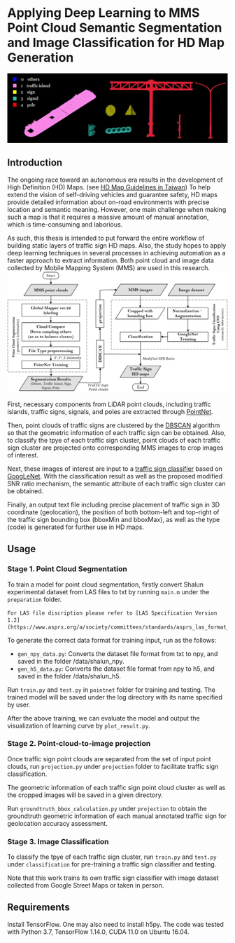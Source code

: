 # Applying Deep Learning to MMS Point Cloud Semantic Segmentation and Image Classification for HD Map Generation

<img src="docs/pointcloud.png"/>

## Introduction
The ongoing race toward an autonomous era results in the development of High Definition (HD) Maps. (see [HD Map Guidelines in Taiwan](http://hdmap.geomatics.ncku.edu.tw/publications-US.php)) To help extend the vision of self-driving vehicles and guarantee safety, HD maps provide detailed information about on-road environments with precise location and semantic meaning. However, one main challenge when making such a map is that it requires a massive amount of manual annotation, which is time-consuming and laborious. 

As such, this thesis is intended to put forward the entire workflow of building static layers of traffic sign HD maps. Also, the study hopes to apply deep learning techniques in several processes in achieving automation as a faster approach to extract information. Both point cloud and image data collected by Mobile Mapping System (MMS) are used in this research. 
<img src="docs/workflow.png"/>

First, necessary components from LiDAR point clouds, including traffic islands, traffic signs, signals, and poles are extracted through [PointNet](https://github.com/charlesq34/pointnet.git).



Then, point clouds of traffic signs are clustered by the [DBSCAN](https://scikit-learn.org/stable/modules/generated/sklearn.cluster.DBSCAN.html) algorithm so that the geometric information of each traffic sign can be obtained. Also, to classify the tpye of each traffic sign cluster, point clouds of each traffic sign cluster are projected onto corresponding MMS images to crop images of interest.


Next, these images of interest are input to a [traffic sign classifier](https://github.com/liferlisiqi/Traffic-Sign-Classifier.git) based on [GoogLeNet](https://arxiv.org/abs/1409.4842). With the classification result as well as the proposed modified SNR ratio mechanism, the semantic attribute of each traffic sign cluster can be obtained.  

Finally, an output text file including precise placement of traffic sign in 3D coordinate (geolocation), the position of both bottom-left and top-right of the traffic sign bounding box (bboxMin and bboxMax), as well as the type (code) is generated for further use in HD maps.



## Usage
### Stage 1. Point Cloud Segmentation
To train a model for point cloud segmentation, firstly convert Shalun experimental dataset from LAS files to txt by running `main.m` under the `preparation` folder.

```
For LAS file discription please refer to [LAS Specification Version 1.2](https://www.asprs.org/a/society/committees/standards/asprs_las_format_v12.pdf)
```

To generate the correct data format for training input, run as the follows:
* `gen_npy_data.py`: Converts the dataset file format from txt to npy, and saved in the folder /data/shalun_npy.
* `gen_h5_data.py`: Converts the dataset file format from npy to h5, and saved in the folder /data/shalun_h5.

Run `train.py` and `test.py` in `pointnet` folder for training and testing. The trained model will be saved under the log directory with its name specified by user.

After the above training, we can evaluate the model and output the visualization of learning curve by `plot_result.py`.

### Stage 2. Point-cloud-to-image projection
Once traffic sign point clouds are separated from the set of input point clouds, run `projection.py` under `projection` folder to facilitate traffic sign classification.

The geometric information of each traffic sign point cloud cluster as well as the cropped images will be saved in a given directory.

Run `groundtruth_bbox_calculation.py` under `projection` to obtain the groundtruth geometric information of each manual annotated traffic sign for geolocation accuracy assessment.


### Stage 3. Image Classification
To classify the tpye of each traffic sign cluster, run `train.py` and `test.py` under `classification` for pre-training a traffic sign classifier and testing.

Note that this work trains its own traffic sign classifier with image dataset collected from Google Street Maps or taken in person.


## Requirements
Install TensorFlow. One may also need to install h5py. The code was tested with Python 3.7, TensorFlow 1.14.0, CUDA 11.0 on Ubuntu 16.04.

